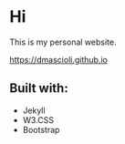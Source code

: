 # Hi

This is my personal website.

https://dmascioli.github.io


## Built with:

- Jekyll
- W3.CSS
- Bootstrap
